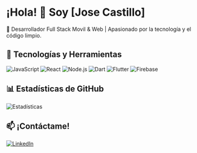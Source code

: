 # ¡Hola! 👋 Soy [Jose Castillo]

🚀 Desarrollador Full Stack Movil & Web | Apasionado por la tecnología y el código limpio.

## 🔧 Tecnologías y Herramientas
![JavaScript](https://img.shields.io/badge/-JavaScript-F7DF1E?style=flat&logo=javascript&logoColor=black)
![React](https://img.shields.io/badge/-React-61DAFB?style=flat&logo=react&logoColor=black)
![Node.js](https://img.shields.io/badge/-Node.js-339933?style=flat&logo=node.js&logoColor=white)
![Dart](https://img.shields.io/badge/-dart-3393ff?style=flat&logo=node.js&logoColor=white)
![Flutter](https://img.shields.io/badge/-flutter-3393ff?style=flat&logo=node.js&logoColor=white)
![Firebase](https://img.shields.io/badge/-firebase-ffc433?style=flat&logo=node.js&logoColor=white)


## 📊 Estadísticas de GitHub
![Estadísticas](https://github-readme-stats.vercel.app/api?username=JoseDev9706&show_icons=true&theme=radical)

## 📫 ¡Contáctame!
[![LinkedIn](https://img.shields.io/badge/-LinkedIn-0077B5?style=flat&logo=linkedin&logoColor=white)](https://www.linkedin.com/in/josse-castillo-dev)
